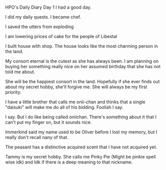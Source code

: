 <!-- title: Hot Pink One's Journal Entry: Day 1 -->

HPO's Daily Diary
Day 1
I had a good day.

I did my daily quests.
I became chef.

I saved the utters from exploding

I am lowering prices of cake for the people of Libestal

I built house with shop. The house looks like the most charming person in the land.

My consort eternal is the cutest as she has always been. I am planning on buying her something really nice on her assumed birthday that she has not told me about.

She will be the happiest consort in the land. Hopefully if she ever finds out about my secret hobby, she'll forgive me. She will always be my first priority.

I have a little brother that calls me onii-chan and thinks that a single "daisuki" will make me do all of his bidding. Foolish I say.

I say. But I do like being called oniichan. There's something about it that I can't put my finger on, but it sounds nice.

Immerkind said my name used to be Oliver before I lost my memory, but I really don't recall nany of that.

The peasant has a distinctive acquired scent that I have not acquired yet.

Tammy is my secret hobby. She calls me Pinky Pie (Might be pinkie spell wise idk) and Idk if there is a deep meaning to that nickname.

